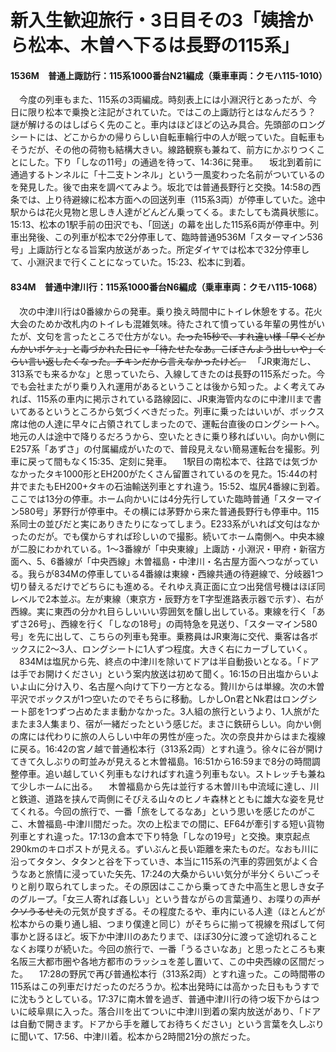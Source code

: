 # 新入生歓迎旅行・3日目その3「姨捨から松本、木曽へ下るは長野の115系」

<div class="section">

#### 1536M　普通上諏訪行：115系1000番台N21編成（乗車車両：クモハ115-1010）

　今度の列車もまた、115系の3両編成。時刻表上には小淵沢行とあったが、今日に限り松本で乗換と注記がされていた。ではこの上諏訪行とはなんだろう？　謎が解けるのはしばらく先のこと。車内はほどほどの込み具合。先頭部のロングシートには、どこからかの帰りらしい自転車輪行中の人が眠っていた。自転車もそうだが、その他の荷物も結構大きい。線路観察も兼ねて、前方にかぶりつくことにした。下り「しなの11号」の通過を待って、14:36に発車。 　坂北到着前に通過するトンネルに「十二支トンネル」という一風変わった名前がついているのを発見した。後で由来を調べてみよう。坂北では普通長野行と交換。14:58の西条では、上り待避線に松本方面への回送列車（115系3両）が停車していた。途中駅からは花火見物と思しき人達がどんどん乗ってくる。またしても満員状態に。15:13、松本の1駅手前の田沢でも、「回送」の幕を出した115系6両が停車中。列車出発後、この列車が松本で2分停車して、臨時普通9536M「スターマイン536号」上諏訪行となる旨案内放送があった。所定ダイヤでは松本で32分停車して、小淵沢まで行くことになっていた。15:23、松本に到着。

#### 834M　普通中津川行：115系1000番台N6編成（乗車車両：クモハ115-1068）

　次の中津川行は0番線からの発車。乗り換え時間中にトイレ休憩をする。花火大会のためか改札内のトイレも混雑気味。待たされて憤っている年輩の男性がいたが、文句を言ったところで仕方がない。~~たった15秒で、すれ違い様「早くどかんかいボケぇ」と毒づかれた日にゃ「待たせたなあ。こぼさんよう出しぃや」くらい言い返したくなった。チキンだから言えなかったけど。~~ 　「JR東海だし、313系でも来るかな」と思っていたら、入線してきたのは長野の115系だった。今でも会社またがり乗り入れ運用があるということは後から知った。よく考えてみれば、115系の車内に掲示されている路線図に、JR東海管内なのに中津川まで書いてあるというところから気づくべきだった。列車に乗ったはいいが、ボックス席は他の人達に早々に占領されてしまったので、運転台直後のロングシートへ。地元の人は途中で降りるだろうから、空いたときに乗り移ればいい。向かい側にE257系「あずさ」の付属編成がいたので、普段見えない簡易運転台を撮影。列車に戻って間もなく15:35、定刻に発車。 　1駅目の南松本で、往路では気づかなかったタキ1000形とEH200がたくさん留置されているのを見た。15:44の村井でまたもEH200+タキの石油輸送列車とすれ違う。15:52、塩尻4番線に到着。ここでは13分の停車。ホーム向かいには4分先行していた臨時普通「スターマイン580号」茅野行が停車中。その横には茅野から来た普通長野行も停車中。115系同士の並びだと実にありきたりになってしまう。E233系がいれば文句はなかったのだが。でも僕からすれば珍しいので撮影。続いてホーム南側へ。中央本線が二股にわかれている。1〜3番線が「中央東線」上諏訪・小淵沢・甲府・新宿方面へ、5、6番線が「中央西線」木曽福島・中津川・名古屋方面へつながっている。我らが834Mの停車している4番線は東線・西線共通の待避線で、分岐器1つ切り替えるだけでどちらにも進める。それゆえ真正面に立つ出発信号機はほぼ同レベルで2本並ぶ。左が東線（東京方・辰野方をT字型進路表示器で示す）、右が西線。実に東西の分かれ目らしいいい雰囲気を醸し出している。東線を行く「あずさ26号」、西線を行く「しなの18号」の両特急を見送り、「スターマイン580号」を先に出して、こちらの列車も発車。乗務員はJR東海に交代、乗客は各ボックスに2〜3人、ロングシートに1人ずつ程度。大きく右にカーブしていく。 　834Mは塩尻から先、終点の中津川を除いてドアは半自動扱いとなる。「ドアは手でお開けください」という案内放送は初めて聞く。16:15の日出塩からいよいよ山に分け入り、名古屋へ向けて下り一方となる。贄川からは単線。次の木曽平沢でボックスが1つ空いたのでそちらに移動。しかしOn君とNk君はロングシート部を1つずつ占めたまま動かなかった。3人組の旅行というより、1人旅がたまたま3人集まり、宿が一緒だったという感じだ。まさに鉄研らしい。向かい側の席には代わりに旅の人らしい中年の男性が座った。次の奈良井からはまた複線に戻る。16:42の宮ノ越で普通松本行（313系2両）とすれ違う。徐々に谷が開けてきて久しぶりの町並みが見えると木曽福島。16:51から16:59まで8分の時間調整停車。追い越していく列車もなければすれ違う列車もない。ストレッチも兼ねて少しホームに出る。 　木曽福島から先は並行する木曽川も中流域に達し、川と鉄道、道路を挟んで両側にそびえる山々のヒノキ森林とともに雄大な姿を見せてくれる。今回の旅行で、一番「旅をしてるなあ」という思いを感じたのがここ、木曽福島-中津川間だった。次の上松までの間に、EF64が牽引する短い貨物列車とすれ違った。17:13の倉本で下り特急「しなの19号」と交換。東京起点290kmのキロポストが見える。ずいぶんと長い距離を来たものだ。なおも川に沿ってタタン、タタンと谷を下っていき、本当に115系の汽車的雰囲気がよく合うなあと旅情に浸っていた矢先、17:24の大桑からいい気分が半分くらいごっそりと削り取られてしまった。その原因はここから乗ってきた中高生と思しき女子のグループ。「女三人寄れば姦しい」という昔ながらの言葉通り、お喋りの声~~がクソうるせえ~~の元気が良すぎる。その程度たるや、車内にいる人達（ほとんどが松本からの乗り通し組、つまり僕達と同じ）がそちらに揃って視線を飛ばして何事かと訝るほど。坂下か中津川のあたりまで、ほぼ30分に渡って途切れることなくお喋りが続いた。今回の旅行で、一番「うるさいなあ」と思ったところも東名阪三大都市圏や各地方都市のラッシュを差し置いて、この中央西線の区間だった。 　17:28の野尻で再び普通松本行（313系2両）とすれ違った。この時間帯の115系はこの列車だけだったのだろうか。松本出発時には高かった日ももうすでに沈もうとしている。17:37に南木曽を過ぎ、普通中津川行の待つ坂下からはついに岐阜県に入った。落合川を出てついに中津川到着の案内放送があり、「ドアは自動で開きます。ドアから手を離してお待ちください」という言葉を久しぶりに聞いて、17:56、中津川着。松本から2時間21分の旅だった。</div>